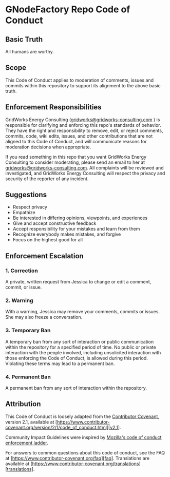 # GNodeFactory Repo Code of Conduct

## Basic Truth

All humans are worthy.

## Scope

This Code of Conduct applies to moderation of comments, issues and commits within
this repository to support its alignment to the above basic truth.

## Enforcement Responsibilities

GridWorks Energy Consulting ([gridworks@gridworks-consulting.com](mailto:gridworks@gridworks-consulting.com) )
is responsible for clarifying and enforcing this repo's standards of
behavior. They have the right and responsibility to remove, edit, or reject
comments, commits, code, wiki edits, issues, and other contributions that are
not aligned to this Code of Conduct, and will communicate reasons for moderation
decisions when appropriate.

If you read something in this repo that you want GridWorks Energy Consulting to consider moderating, please
send an email to her at [gridworks@gridworks-consulting.com](mailto:gridworks@gridworks-consulting.com).
All complaints will be reviewed and investigated, and GridWorks Energy Consulting will respect
the privacy and security of the reporter of any incident.

## Suggestions

- Respect privacy
- Empathize
- Be interested in differing opinions, viewpoints, and experiences
- Give and accept constructive feedback
- Accept responsibility for your mistakes and learn from them
- Recognize everybody makes mistakes, and forgive
- Focus on the highest good for all

## Enforcement Escalation

### 1. Correction

A private, written request from Jessica to change or edit a comment, commit, or issue.

### 2. Warning

With a warning, Jessica may remove your comments, commits or issues. She may also
freeze a conversation.

### 3. Temporary Ban

A temporary ban from any sort of interaction or public
communication within the repository for a specified period of time. No public or
private interaction with the people involved, including unsolicited interaction
with those enforcing the Code of Conduct, is allowed during this period.
Violating these terms may lead to a permanent ban.

### 4. Permanent Ban

A permanent ban from any sort of interaction within the repository.

## Attribution

This Code of Conduct is loosely adapted from the [Contributor Covenant][homepage],
version 2.1, available at
[https://www.contributor-covenant.org/version/2/1/code_of_conduct.html][v2.1].

Community Impact Guidelines were inspired by
[Mozilla's code of conduct enforcement ladder][mozilla coc].

For answers to common questions about this code of conduct, see the FAQ at
[https://www.contributor-covenant.org/faq][faq]. Translations are available at
[https://www.contributor-covenant.org/translations][translations].

[homepage]: https://www.contributor-covenant.org
[v2.1]: https://www.contributor-covenant.org/version/2/1/code_of_conduct.html
[mozilla coc]: https://github.com/mozilla/diversity
[faq]: https://www.contributor-covenant.org/faq
[translations]: https://www.contributor-covenant.org/translations
